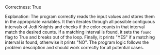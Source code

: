Correctness: True

Explanation: 
The program correctly reads the input values and stores them in the appropriate variables. It then iterates through all possible contiguous intervals of Jedi Knights and checks if the color counts in that interval match the desired counts. If a matching interval is found, it sets the `found` flag to True and breaks out of the loop. Finally, it prints "YES" if a matching interval is found, otherwise it prints "NO". The program logic follows the problem description and should work correctly for all potential cases.